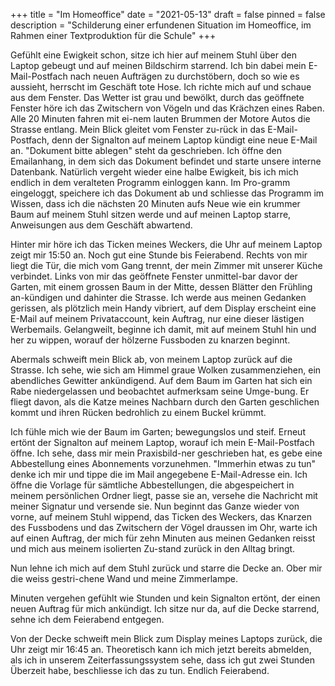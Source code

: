 +++
title = "Im Homeoffice"
date = "2021-05-13"
draft = false
pinned = false
description = "Schilderung einer erfundenen Situation im Homeoffice, im Rahmen einer Textproduktion für die Schule"
+++



Gefühlt eine Ewigkeit schon, sitze ich hier auf meinem Stuhl über den Laptop gebeugt und auf meinen Bildschirm starrend. Ich bin dabei mein E-Mail-Postfach nach neuen Aufträgen zu durchstöbern, doch so wie es aussieht, herrscht im Geschäft tote Hose. Ich richte mich auf und schaue aus dem Fenster. Das Wetter ist grau und bewölkt, durch das geöffnete Fenster höre ich das Zwitschern von Vögeln und das Krächzen eines Raben. Alle 20 Minuten fahren mit ei-nem lauten Brummen der Motore Autos die Strasse entlang. Mein Blick gleitet vom Fenster zu-rück in das E-Mail- Postfach, denn der Signalton auf meinem Laptop kündigt eine neue E-Mail an. "Dokument bitte ablegen" steht da geschrieben. Ich öffne den Emailanhang, in dem sich das Dokument befindet und starte unsere interne Datenbank. Natürlich vergeht wieder eine halbe Ewigkeit, bis ich mich endlich in dem veralteten Programm einloggen kann. Im Pro-gramm eingeloggt, speichere ich das Dokument ab und schliesse das Programm im Wissen, dass ich die nächsten 20 Minuten aufs Neue wie ein krummer Baum auf meinem Stuhl sitzen werde und auf meinen Laptop starre, Anweisungen aus dem Geschäft abwartend.

Hinter mir höre ich das Ticken meines Weckers, die Uhr auf meinem Laptop zeigt mir 15:50 an. Noch gut eine Stunde bis Feierabend. Rechts von mir liegt die Tür, die mich vom Gang trennt, der mein Zimmer mit unserer Küche verbindet. Links von mir das geöffnete Fenster unmittel-bar davor der Garten, mit einem grossen Baum in der Mitte, dessen Blätter den Frühling an-kündigen und dahinter die Strasse. Ich werde aus meinen Gedanken gerissen, als plötzlich mein Handy vibriert, auf dem Display erscheint eine E-Mail auf meinem Privataccount, kein Auftrag, nur eine dieser lästigen Werbemails. Gelangweilt, beginne ich damit, mit auf meinem Stuhl hin und her zu wippen, worauf der hölzerne Fussboden zu knarzen beginnt.

Abermals schweift mein Blick ab, von meinem Laptop zurück auf die Strasse. Ich sehe, wie sich am Himmel graue Wolken zusammenziehen, ein abendliches Gewitter ankündigend. Auf dem Baum im Garten hat sich ein Rabe niedergelassen und beobachtet aufmerksam seine Umge-bung. Er fliegt davon, als die Katze meines Nachbarn durch den Garten geschlichen kommt und ihren Rücken bedrohlich zu einem Buckel krümmt.

Ich fühle mich wie der Baum im Garten; bewegungslos und steif. Erneut ertönt der Signalton auf meinem Laptop, worauf ich mein E-Mail-Postfach öffne. Ich sehe, dass mir mein Praxisbild-ner geschrieben hat, es gebe eine Abbestellung eines Abonnements vorzunehmen. "Immerhin etwas zu tun" denke ich mir und tippe die im Mail angegebene E-Mail-Adresse ein. Ich öffne die Vorlage für sämtliche Abbestellungen, die abgespeichert in meinem persönlichen Ordner liegt, passe sie an, versehe die Nachricht mit meiner Signatur und versende sie. Nun beginnt das Ganze wieder von vorne, auf meinem Stuhl wippend, das Ticken des Weckers, das Knarzen des Fussbodens und das Zwitschern der Vögel draussen im Ohr, warte ich auf einen Auftrag, der mich für zehn Minuten aus meinen Gedanken reisst und mich aus meinem isolierten Zu-stand zurück in den Alltag bringt.

Nun lehne ich mich auf dem Stuhl zurück und starre die Decke an. Ober mir die weiss gestri-chene Wand und meine Zimmerlampe.

Minuten vergehen gefühlt wie Stunden und kein Signalton ertönt, der einen neuen Auftrag für mich ankündigt. Ich sitze nur da, auf die Decke starrend, sehne ich dem Feierabend entgegen.

Von der Decke schweift mein Blick zum Display meines Laptops zurück, die Uhr zeigt mir 16:45 an. Theoretisch kann ich mich jetzt bereits abmelden, als ich in unserem Zeiterfassungssystem sehe, dass ich gut zwei Stunden Überzeit habe, beschliesse ich das zu tun. Endlich Feierabend.